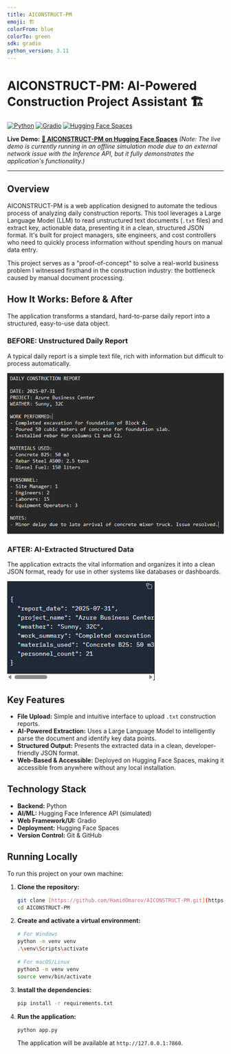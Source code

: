 ```yaml
---
title: AICONSTRUCT-PM
emoji: 🏗️
colorFrom: blue
colorTo: green
sdk: gradio
python_version: 3.11
---
```


# AICONSTRUCT-PM: AI-Powered Construction Project Assistant 🏗️

[![Python](https://img.shields.io/badge/Python-3.11-blue.svg)](https://www.python.org/downloads/release/python-3110/)
[![Gradio](https://img.shields.io/badge/%F0%9F%A4%97%20Gradio-Gradio-orange)](https://www.gradio.app/)
[![Hugging Face Spaces](https://img.shields.io/badge/%F0%9F%A4%97%20Hugging%20Face-Spaces-yellow)](https://huggingface.co/spaces)

**Live Demo:** **[🚀 AICONSTRUCT-PM on Hugging Face Spaces](https://huggingface.co/spaces/HamidOmarov/AICONSTRUCT-PM)**
*(Note: The live demo is currently running in an offline simulation mode due to an external network issue with the Inference API, but it fully demonstrates the application's functionality.)*

---

## Overview

AICONSTRUCT-PM is a web application designed to automate the tedious process of analyzing daily construction reports. This tool leverages a Large Language Model (LLM) to read unstructured text documents (`.txt` files) and extract key, actionable data, presenting it in a clean, structured JSON format. It's built for project managers, site engineers, and cost controllers who need to quickly process information without spending hours on manual data entry.

This project serves as a "proof-of-concept" to solve a real-world business problem I witnessed firsthand in the construction industry: the bottleneck caused by manual document processing.

## How It Works: Before & After

The application transforms a standard, hard-to-parse daily report into a structured, easy-to-use data object.

### **BEFORE:** Unstructured Daily Report

A typical daily report is a simple text file, rich with information but difficult to process automatically.

![Before - Unstructured Report](https://github.com/HamidOmarov/AICONSTRUCT-PM/blob/main/before_image.png?raw=true)

### **AFTER:** AI-Extracted Structured Data

The application extracts the vital information and organizes it into a clean JSON format, ready for use in other systems like databases or dashboards.

![After - Structured JSON Output](https://github.com/HamidOmarov/AICONSTRUCT-PM/blob/main/after_image.png?raw=true)

## Key Features

- **File Upload:** Simple and intuitive interface to upload `.txt` construction reports.
- **AI-Powered Extraction:** Uses a Large Language Model to intelligently parse the document and identify key data points.
- **Structured Output:** Presents the extracted data in a clean, developer-friendly JSON format.
- **Web-Based & Accessible:** Deployed on Hugging Face Spaces, making it accessible from anywhere without any local installation.

## Technology Stack

- **Backend:** Python
- **AI/ML:** Hugging Face Inference API (simulated)
- **Web Framework/UI:** Gradio
- **Deployment:** Hugging Face Spaces
- **Version Control:** Git & GitHub

## Running Locally

To run this project on your own machine:

1.  **Clone the repository:**
    ```bash
    git clone [https://github.com/HamidOmarov/AICONSTRUCT-PM.git](https://github.com/HamidOmarov/AICONSTRUCT-PM.git)
    cd AICONSTRUCT-PM
    ```

2.  **Create and activate a virtual environment:**
    ```bash
    # For Windows
    python -m venv venv
    .\venv\Scripts\activate
    ```
    ```bash
    # For macOS/Linux
    python3 -m venv venv
    source venv/bin/activate
    ```

3.  **Install the dependencies:**
    ```bash
    pip install -r requirements.txt
    ```

4.  **Run the application:**
    ```bash
    python app.py
    ```
    The application will be available at `http://127.0.0.1:7860`.
